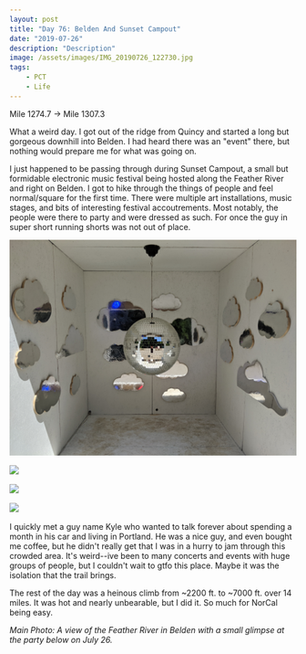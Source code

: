 ```yaml
---
layout: post
title: "Day 76: Belden And Sunset Campout"
date: "2019-07-26"
description: "Description"
image: /assets/images/IMG_20190726_122730.jpg
tags:
    - PCT
    - Life
---
```

Mile 1274.7 -> Mile 1307.3

What a weird day. I got out of the ridge from Quincy and started a long but gorgeous downhill into Belden. I had heard there was an "event" there, but nothing would prepare me for what was going on.

I just happened to be passing through during Sunset Campout, a small but formidable electronic music festival being hosted along the Feather River and right on Belden. I got to hike through the things of people and feel normal/square for the first time. There were multiple art installations, music stages, and bits of interesting festival accoutrements. Most notably, the people were there to party and were dressed as such. For once the guy in super short running shorts was not out of place.

![](/assets/images/IMG_20190726_120409.jpg)

![](/assets/images/IMG_20190726_104641.jpg)

![](/assets/images/IMG_20190726_104637.jpg)

![](/assets/images/IMG_20190726_121642.jpg)

I quickly met a guy name Kyle who wanted to talk forever about spending a month in his car and living in Portland. He was a nice guy, and even bought me coffee, but he didn't really get that I was in a hurry to jam through this crowded area. It's weird--ive been to many concerts and events with huge groups of people, but I couldn't wait to gtfo this place. Maybe it was the isolation that the trail brings. 

The rest of the day was a heinous climb from ~2200 ft. to ~7000 ft. over 14 miles. It was hot and nearly unbearable, but I did it. So much for NorCal being easy.

*Main Photo: A view of the Feather River in Belden with a small glimpse at the party below on July 26.*
